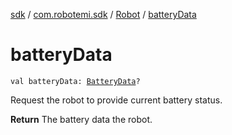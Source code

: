 [sdk](../../index.md) / [com.robotemi.sdk](../index.md) / [Robot](index.md) / [batteryData](./battery-data.md)

# batteryData

`val batteryData: `[`BatteryData`](../-battery-data/index.md)`?`

Request the robot to provide current battery status.

**Return**
The battery data the robot.

